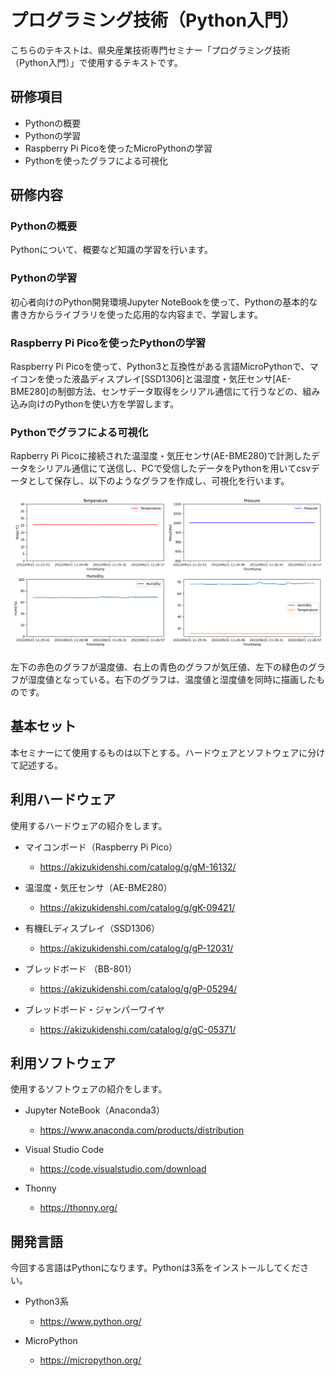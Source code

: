 # プログラミング技術（Python入門）

こちらのテキストは、県央産業技術専門セミナー「プログラミング技術（Python入門）」で使用するテキストです。

## 研修項目

* Pythonの概要
* Pythonの学習
* Raspberry Pi Picoを使ったMicroPythonの学習
* Pythonを使ったグラフによる可視化

## 研修内容

### Pythonの概要
Pythonについて、概要など知識の学習を行います。

### Pythonの学習
初心者向けのPython開発環境Jupyter NoteBookを使って、Pythonの基本的な書き方からライブラリを使った応用的な内容まで、学習します。

### Raspberry Pi Picoを使ったPythonの学習
Raspberry Pi Picoを使って、Python3と互換性がある言語MicroPythonで、マイコンを使った液晶ディスプレイ[SSD1306]と温湿度・気圧センサ[AE-BME280]の制御方法、センサデータ取得をシリアル通信にて行うなどの、組み込み向けのPythonを使い方を学習します。

### Pythonでグラフによる可視化
Rapberry Pi Picoに接続された温湿度・気圧センサ(AE-BME280)で計測したデータをシリアル通信にて送信し、PCで受信したデータをPythonを用いてcsvデータとして保存し、以下のようなグラフを作成し、可視化を行います。

![外観図](./image/Figure_1.png)

左下の赤色のグラフが温度値、右上の青色のグラフが気圧値、左下の緑色のグラフが湿度値となっている。右下のグラフは、温度値と湿度値を同時に描画したものです。

## 基本セット

本セミナーにて使用するものは以下とする。ハードウェアとソフトウェアに分けて記述する。

## 利用ハードウェア

使用するハードウェアの紹介をします。

* マイコンボード（Raspberry Pi Pico）

    * <https://akizukidenshi.com/catalog/g/gM-16132/>

* 温湿度・気圧センサ（AE-BME280）

    * <https://akizukidenshi.com/catalog/g/gK-09421/>

* 有機ELディスプレイ（SSD1306）

    * <https://akizukidenshi.com/catalog/g/gP-12031/>

* ブレッドボード （BB-801）

    * <https://akizukidenshi.com/catalog/g/gP-05294/>

* ブレッドボード・ジャンパーワイヤ

    * <https://akizukidenshi.com/catalog/g/gC-05371/>

## 利用ソフトウェア

使用するソフトウェアの紹介をします。

* Jupyter NoteBook（Anaconda3）

    * <https://www.anaconda.com/products/distribution>

* Visual Studio Code

    * <https://code.visualstudio.com/download>

* Thonny

    * <https://thonny.org/>

## 開発言語

今回する言語はPythonになります。Pythonは3系をインストールしてください。

* Python3系

    * <https://www.python.org/>

* MicroPython
    * <https://micropython.org/>
